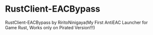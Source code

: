 # RustClient-EACBypass
RustClient-EACBypass by RiritoNinigaya(My First AntiEAC Launcher for Game Rust, Works only on Pirated Version!!!)
